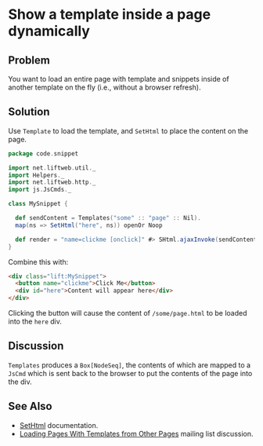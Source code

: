 Show a template inside a page dynamically
=============================

Problem
-------

You want to load an entire page with template and snippets inside of another template on the fly (i.e., without a browser refresh).


Solution
--------

Use `Template` to load the template, and `SetHtml` to place the content on the page.  

```scala
package code.snippet 

import net.liftweb.util._
import Helpers._
import net.liftweb.http._
import js.JsCmds._

class MySnippet {

  def sendContent = Templates("some" :: "page" :: Nil).
  map(ns => SetHtml("here", ns)) openOr Noop

  def render = "name=clickme [onclick]" #> SHtml.ajaxInvoke(sendContent _)
}
```

Combine this with:

```html
<div class="lift:MySnippet">
  <button name="clickme">Click Me</button>
  <div id="here">Content will appear here</div>
</div>
```

Clicking the button will cause the content of `/some/page.html` to be loaded into the `here` div.


Discussion
----------

`Templates` produces a `Box[NodeSeq]`, the contents of which are mapped to a `JsCmd` which is sent back to the browser to put the contents of the page into the div. 


See Also
--------

* [SetHtml](http://scala-tools.org/mvnsites/liftweb-2.4/net/liftweb/http/js/JsCmds\$\$SetHtml.html) documentation.
* [Loading Pages With Templates from Other Pages](https://groups.google.com/forum/?fromgroups#!topic/liftweb/C5UhQn5blHk) mailing list discussion.


